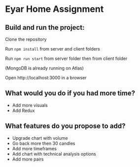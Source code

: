 # Eyar Home Assignment

## Build and run the project:

Clone the repository

Run ```npm install``` from server and client folders

Run ```npm run start``` from server folder then from client folder

(MongoDB is already running on Atlas)

Open http://localhost:3000 in a browser

## What would you do if you had more time?
- Add more visuals
- Add Redux

## What features do you propose to add?
- Upgrade chart with volume
- Go back more then 30 candles
- Add more timeframes
- Add chart with technical analysis options
- Add more pairs
